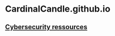 # CardinalCandle.github.io

## [Cybersecurity ressources](https://cardinalcandle.github.io/Cybsec_ressources)

[comment]: Exercises

[comment]: [Tic-Tac-Toe](https://CardinalCandle.github.io/tic-tac-toe)

[comment]: [To-do_List](https://CardinalCandle.github.io/todo-list)

[comment]: [Restaurant_page](https://CardinalCandle.github.io/restaurant-page)

[comment]: [Rock_Paper_Scissors](https://CardinalCandle.github.io/rock-paper-scissors)

[comment]: [Etch-a-sketch](https://CardinalCandle.github.io/etch-a-sketch)

[comment]: [Library](https://CardinalCandle.github.io/library)

[comment]: [Calculator](https://CardinalCandle.github.io/calculator)]
